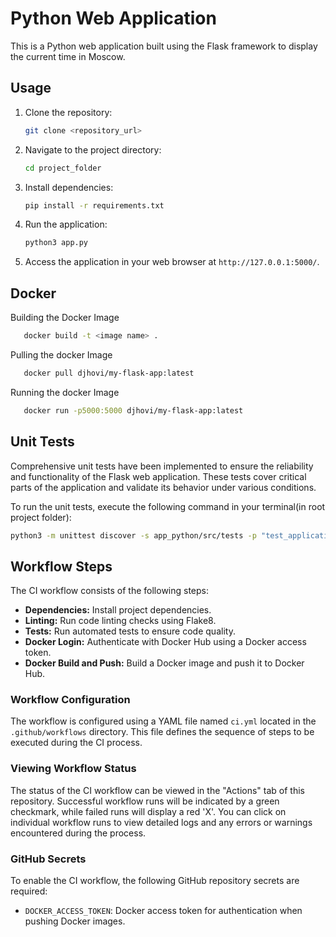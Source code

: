 # Python Web Application

This is a Python web application built using the Flask framework to display the current time in Moscow.

## Usage

1. Clone the repository:

    ```bash
    git clone <repository_url>
    ```

2. Navigate to the project directory:

    ```bash
    cd project_folder
    ```

3. Install dependencies:

    ```bash
    pip install -r requirements.txt
    ```

4. Run the application:

    ```bash
    python3 app.py
    ```

5. Access the application in your web browser at `http://127.0.0.1:5000/`.

## Docker
Building the Docker Image
 ```bash
    docker build -t <image name> .
```
Pulling the docker Image
 ```bash
    docker pull djhovi/my-flask-app:latest

```
Running the docker Image
 ```bash
    docker run -p5000:5000 djhovi/my-flask-app:latest

```

## Unit Tests

Comprehensive unit tests have been implemented to ensure the reliability and functionality of the Flask web application. These tests cover critical parts of the application and validate its behavior under various conditions.

To run the unit tests, execute the following command in your terminal(in root project folder):

```bash
python3 -m unittest discover -s app_python/src/tests -p "test_application.py"
```

## Workflow Steps

The CI workflow consists of the following steps:

- **Dependencies:** Install project dependencies.
- **Linting:** Run code linting checks using Flake8.
- **Tests:** Run automated tests to ensure code quality.
- **Docker Login:** Authenticate with Docker Hub using a Docker access token.
- **Docker Build and Push:** Build a Docker image and push it to Docker Hub.

### Workflow Configuration

The workflow is configured using a YAML file named `ci.yml` located in the `.github/workflows` directory. This file defines the sequence of steps to be executed during the CI process.

### Viewing Workflow Status

The status of the CI workflow can be viewed in the "Actions" tab of this repository. Successful workflow runs will be indicated by a green checkmark, while failed runs will display a red 'X'. You can click on individual workflow runs to view detailed logs and any errors or warnings encountered during the process.

### GitHub Secrets

To enable the CI workflow, the following GitHub repository secrets are required:

- `DOCKER_ACCESS_TOKEN`: Docker access token for authentication when pushing Docker images.